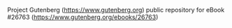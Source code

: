Project Gutenberg (https://www.gutenberg.org) public repository for eBook #26763 (https://www.gutenberg.org/ebooks/26763)
